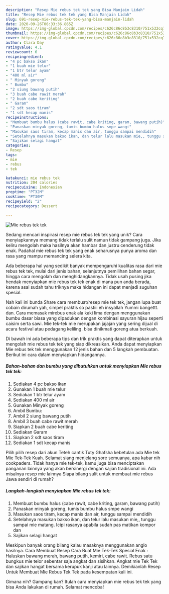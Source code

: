 ```yaml
---
description: "Resep Mie rebus tek tek yang Bisa Manjain Lidah"
title: "Resep Mie rebus tek tek yang Bisa Manjain Lidah"
slug: 691-resep-mie-rebus-tek-tek-yang-bisa-manjain-lidah
date: 2020-09-26T06:33:36.865Z
image: https://img-global.cpcdn.com/recipes/c626c86c8b3c8310/751x532cq70/mie-rebus-tek-tek-foto-resep-utama.jpg
thumbnail: https://img-global.cpcdn.com/recipes/c626c86c8b3c8310/751x532cq70/mie-rebus-tek-tek-foto-resep-utama.jpg
cover: https://img-global.cpcdn.com/recipes/c626c86c8b3c8310/751x532cq70/mie-rebus-tek-tek-foto-resep-utama.jpg
author: Clara Day
ratingvalue: 4.1
reviewcount: 6
recipeingredient:
- "4 pc bakso ikan"
- "1 buah mie telur"
- "1 btr telur ayam"
- "400 ml air"
- " Minyak goreng"
- " Bumbu"
- "2 siung bawang putih"
- "3 buah cabe rawit merah"
- "2 buah cabe keriting"
- " Garam"
- "2 sdt saos tiram"
- "1 sdt kecap manis"
recipeinstructions:
- "Membuat bumbu halus (cabe rawit, cabe kriting, garam, bawang putih)"
- "Panaskan minyak goreng, tumis bumbu halus smpe wangi"
- "Masukan saos tiram, kecap manis dan air, tunggu sampai mendidih"
- "Setelahnya masukan bakso ikan, dan telur lalu masukan mie,, tunggu sampai mie matang. Icipi rasanya apabila sudah pas matikan kompor dan"
- "Sajikan selagi hangat"
categories:
- Resep
tags:
- mie
- rebus
- tek

katakunci: mie rebus tek 
nutrition: 204 calories
recipecuisine: Indonesian
preptime: "PT32M"
cooktime: "PT30M"
recipeyield: "2"
recipecategory: Dessert

---
```



![Mie rebus tek tek](https://img-global.cpcdn.com/recipes/c626c86c8b3c8310/751x532cq70/mie-rebus-tek-tek-foto-resep-utama.jpg)

Sedang mencari inspirasi resep mie rebus tek tek yang unik? Cara menyiapkannya memang tidak terlalu sulit namun tidak gampang juga. Jika keliru mengolah maka hasilnya akan hambar dan justru cenderung tidak enak. Padahal mie rebus tek tek yang enak seharusnya punya aroma dan rasa yang mampu memancing selera kita.

Ada beberapa hal yang sedikit banyak mempengaruhi kualitas rasa dari mie rebus tek tek, mulai dari jenis bahan, selanjutnya pemilihan bahan segar, hingga cara mengolah dan menghidangkannya. Tidak usah pusing jika hendak menyiapkan mie rebus tek tek enak di mana pun anda berada, karena asal sudah tahu triknya maka hidangan ini dapat menjadi suguhan spesial.

Nah kali ini bunda Share cara membuat/resep mie tek tek, jangan lupa buat cobain dirumah yah, simpel praktis so pastiii eh insyallah Yummi bangettt. dan. Cara memasak mirebus enak ala kaki lima dengan menggunakan bumbu dasar biasa yang dipadukan dengan kombinasi sayuran hijau seperti caisim serta sawi. Mie tek-tek mie merupakan jajajan yang sering dijual di acara festival atau pedagang keliling. bisa dinikmati goreng atua berkuah.


Di bawah ini ada beberapa tips dan trik praktis yang dapat diterapkan untuk mengolah mie rebus tek tek yang siap dikreasikan. Anda dapat menyiapkan Mie rebus tek tek menggunakan 12 jenis bahan dan 5 langkah pembuatan. Berikut ini cara dalam menyiapkan hidangannya.

<!--inarticleads1-->

##### Bahan-bahan dan bumbu yang dibutuhkan untuk menyiapkan Mie rebus tek tek:

1. Sediakan 4 pc bakso ikan
1. Gunakan 1 buah mie telur
1. Sediakan 1 btr telur ayam
1. Sediakan 400 ml air
1. Gunakan  Minyak goreng
1. Ambil  Bumbu:
1. Ambil 2 siung bawang putih
1. Ambil 3 buah cabe rawit merah
1. Siapkan 2 buah cabe keriting
1. Sediakan  Garam
1. Siapkan 2 sdt saos tiram
1. Sediakan 1 sdt kecap manis


Pilih pilih resep dari akun Teteh cantik Tuty Ghafsha kebetulan ada Mie tek Mie Tek-Tek Kuah. Selamat siang menjelang sore semuanya, apa kabar nih cookpaders. Tidak hanya mie tek-tek, kamu juga bisa menciptakan panganan lainnya yang akan bersinergi dengan sajian tradisional ini. Ada misalnya resep mie lainnya Siapa bilang sulit untuk membuat mie rebus Jawa sendiri di rumah? 

<!--inarticleads2-->

##### Langkah-langkah menyiapkan Mie rebus tek tek:

1. Membuat bumbu halus (cabe rawit, cabe kriting, garam, bawang putih)
1. Panaskan minyak goreng, tumis bumbu halus smpe wangi
1. Masukan saos tiram, kecap manis dan air, tunggu sampai mendidih
1. Setelahnya masukan bakso ikan, dan telur lalu masukan mie,, tunggu sampai mie matang. Icipi rasanya apabila sudah pas matikan kompor dan
1. Sajikan selagi hangat


Meskipun banyak orang bilang kalau masaknya menggunakan anglo hasilnya. Cara Membuat Resep Cara Buat Mie Tek-Tek Spesial Enak : Haluskan bawang merah, bawang putih, kemiri, cabe rawit. Rebus satu bungkus mie telor sebentar saja angkat dan sisihkan. Angkat mie Tek Tek dan sajikan hangat bersama kerupuk kanji atau lainnya. Demikianlah Resep Untuk Membuat Mie Rebus Tek Tek pada kesempatan kali ini. 

Gimana nih? Gampang kan? Itulah cara menyiapkan mie rebus tek tek yang bisa Anda lakukan di rumah. Selamat mencoba!
